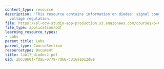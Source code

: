 ```yaml
---
content_type: resource
description: 'This resource contains information on diodes: signal conditioning, and
  voltage regulation.'
file: https://ol-ocw-studio-app-production.s3.amazonaws.com/courses/6-071j-introduction-to-electronics-signals-and-measurement-spring-2006/2b63960ffda507797d66c316a1012d8e_lab17_diodes2.pdf
file_type: application/pdf
learning_resource_types:
- Labs
parent_title: Labs
parent_type: CourseSection
resourcetype: Document
title: lab17_diodes2.pdf
uid: 2b63960f-fda5-0779-7d66-c316a1012d8e
---
```

